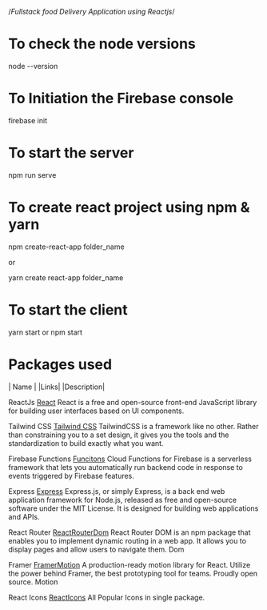  /*Fullstack food Delivery Application using Reactjs*/


 # To check the node versions

 node --version

 # To Initiation the Firebase console

 firebase init

 # To start the server

 npm run serve

 # To create react project using npm & yarn

 npm create-react-app folder_name

 or

 yarn create react-app folder_name

 # To start the client

 yarn start or npm start

# Packages used #


| Name |                                 |Links|                                           |Description|

ReactJs                     [React](https://react.dev/)                                   React is a free and open-source front-end JavaScript library for building user interfaces based on UI components.
                                                                

Tailwind CSS                [Tailwind CSS](https://tailwindcss.com/)                      TailwindCSS is a framework like no other. Rather than constraining you to a set design, it gives you the tools and the standardization to build exactly what you want.
                                                                
Firebase Functions          [Funcitons](https://firebase.google.com/docs/functions)       Cloud Functions for Firebase is a serverless framework that lets you automatically run backend code in response to events triggered by Firebase features.

Express                     [Express](https://expressjs.com/)                             Express.js, or simply Express, is a back end web application framework for Node.js, released as free and open-source software under the MIT License. It is designed for building web applications and APIs.

React Router                [ReactRouterDom](https://reactrouter.com/en/main)             React Router DOM is an npm package that enables you to implement dynamic routing in a web app. It allows you to display pages and allow users to navigate them.
Dom

Framer                      [FramerMotion](https://www.framer.com/motion/)                A production-ready motion library for React. Utilize the power behind Framer, the best prototyping tool for teams. Proudly open source.
Motion                      

React Icons                 [ReactIcons](https://react-icons.github.io/react-icons/)      All Popular Icons in single package.
